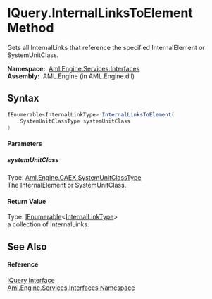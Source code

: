 IQuery.InternalLinksToElement Method
====================================
Gets all InternalLinks that reference the specified InternalElement or SystemUnitClass.

  **Namespace:**  [Aml.Engine.Services.Interfaces][1]  
  **Assembly:**  AML.Engine (in AML.Engine.dll)

Syntax
------

```csharp
IEnumerable<InternalLinkType> InternalLinksToElement(
	SystemUnitClassType systemUnitClass
)
```

#### Parameters

##### *systemUnitClass*
Type: [Aml.Engine.CAEX.SystemUnitClassType][2]  
The InternalElement or SystemUnitClass.

#### Return Value
Type: [IEnumerable][3]&lt;[InternalLinkType][4]>  
a collection of InternalLinks.

See Also
--------

#### Reference
[IQuery Interface][5]  
[Aml.Engine.Services.Interfaces Namespace][1]  

[1]: ../README.md
[2]: ../../Aml.Engine.CAEX/SystemUnitClassType/README.md
[3]: https://docs.microsoft.com/dotnet/api/system.collections.generic.ienumerable-1
[4]: ../../Aml.Engine.CAEX/InternalLinkType/README.md
[5]: README.md
[6]: https://www.automationml.org
[7]: ../../icons/logoShade.png